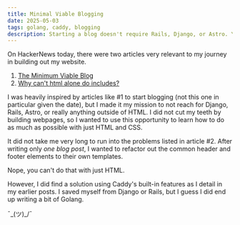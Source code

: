 ```yaml
---
title: Minimal Viable Blogging 
date: 2025-05-03
tags: golang, caddy, blogging 
description: Starting a blog doesn't require Rails, Django, or Astro. You can do it with HTML, CSS, and a bit of Caddy. Start your own Minimal Viable Blog
---
```


On HackerNews today, there were two articles very relevant to my journey in building out my website.

1. [The Minimum Viable Blog](https://ostwilkens.se/blog/setting-up-blog)
2. [Why can't html alone do includes?](https://frontendmasters.com/blog/seeking-an-answer-why-cant-html-alone-do-includes/)

I was heavily inspired by articles like #1 to start blogging (not this one in particular given the date), but I made it my mission to not reach for Django, Rails, Astro, or really anything outside of HTML. I did not cut my teeth by building webpages, so I wanted to use this opportunity to learn how to do as much as possible with just HTML and CSS.

It did not take me very long to run into the problems listed in article #2. After writing only _one blog post_, I wanted to refactor out the common header and footer elements to their own templates.

Nope, you can't do that with just HTML.

However, I did find a solution using Caddy's built-in features as I detail in my earlier posts. I saved myself from Django or Rails, but I guess I did end up writing a bit of Golang.

¯\_(ツ)_/¯
